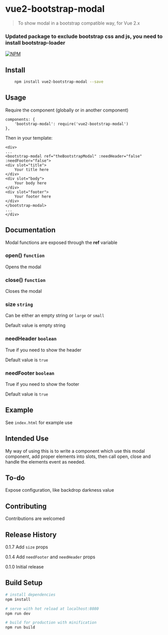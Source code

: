 
# vue2-bootstrap-modal
> To show modal in a bootstrap compatible way, for Vue 2.x

### Updated package to exclude bootstrap css and js, you need to install bootstrap-loader

[![NPM](https://nodei.co/npm/vue2-bootstrap-modal.png?downloads=true)](https://nodei.co/npm/vue2-bootstrap-modal/)

## Install

``` bash
    npm install vue2-bootstrap-modal --save
```

## Usage
Require the component (globally or in another component)
```
components: {
    'bootstrap-modal': require('vue2-bootstrap-modal')
},
```
Then in your template:
```
<div>
...
<bootstrap-modal ref="theBootstrapModal" :needHeader="false" :needFooter="false">
<div slot="title">
    Your title here
</div>
<div slot="body">
    Your body here
</div>
<div slot="footer">
    Your footer here
</div>
</bootstrap-modal>
...
</div>
```
## Documentation

Modal functions are exposed through the **ref** variable

### open() `function`
Opens the modal

### close() `function`
Closes the modal

### size `string`
Can be either an empty string or `large` or `small`

Default value is empty string

### needHeader `boolean`
True if you need to show the header

Default value is `true`

### needFooter `boolean`
True if you need to show the footer

Default value is `true`

## Example

See ```index.html``` for example use

## Intended Use
My way of using this is to write a component which use this modal component, add proper elements into slots, then call open, close and handle the elements event as needed.

## To-do
Expose configuration, like backdrop darkness value

## Contributing
Contributions are welcomed

## Release History
0.1.7 Add `size` props

0.1.4 Add `needFooter` and `needHeader` props

0.1.0 Initial release

## Build Setup

``` bash
# install dependencies
npm install

# serve with hot reload at localhost:8080
npm run dev

# build for production with minification
npm run build
```
